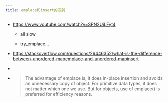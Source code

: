 ```yaml
---
title: emplace和insert的区别
---
```


- https://www.youtube.com/watch?v=SPN2UiLFyt4
	 - all slow

	 - try_emplace...

- https://stackoverflow.com/questions/26446352/what-is-the-difference-between-unordered-mapemplace-and-unordered-mapinsert

- 

- > The advantage of emplace is, it does in-place insertion and avoids an unnecessary copy of object. For primitive data types, it does not matter which one we use. But for objects, use of emplace() is preferred for efficiency reasons.
